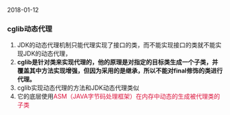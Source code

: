 2018-01-12

### cglib动态代理
1. JDK的动态代理机制只能代理实现了接口的类，而不能实现接口的类就不能实现JDK的动态代理，
2. **cglib是针对类来实现代理的，他的原理是对指定的目标类生成一个子类，并覆盖其中方法实现增强，但因为采用的是继承，所以不能对final修饰的类进行代理。**
3. cglib实现动态代理的方法和JDK动态代理类似
4. 它的底层使用<font color="Crimson">ASM（JAVA字节码处理框架）在内存中动态的生成被代理类的子类</font>



